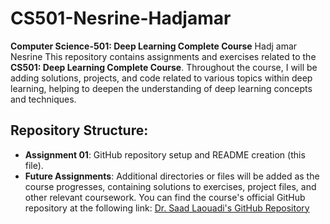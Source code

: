 # CS501-Nesrine-Hadjamar
**Computer Science-501: Deep Learning Complete Course**
Hadj amar Nesrine
This repository contains assignments and exercises related to the **CS501: Deep Learning Complete Course**. Throughout the course, I will be adding solutions, projects, and code related to various topics within deep learning, helping to deepen the understanding of deep learning concepts and techniques.
## Repository Structure:
- **Assignment 01**: GitHub repository setup and README creation (this file).
- **Future Assignments**: Additional directories or files will be added as the course progresses, containing solutions to exercises, project files, and other relevant coursework.
You can find the course's official GitHub repository at the following link:
[Dr. Saad Laouadi's GitHub Repository](https://github.com/dr-saad-la/CS501-Deep-Learning-Complete-Course)
